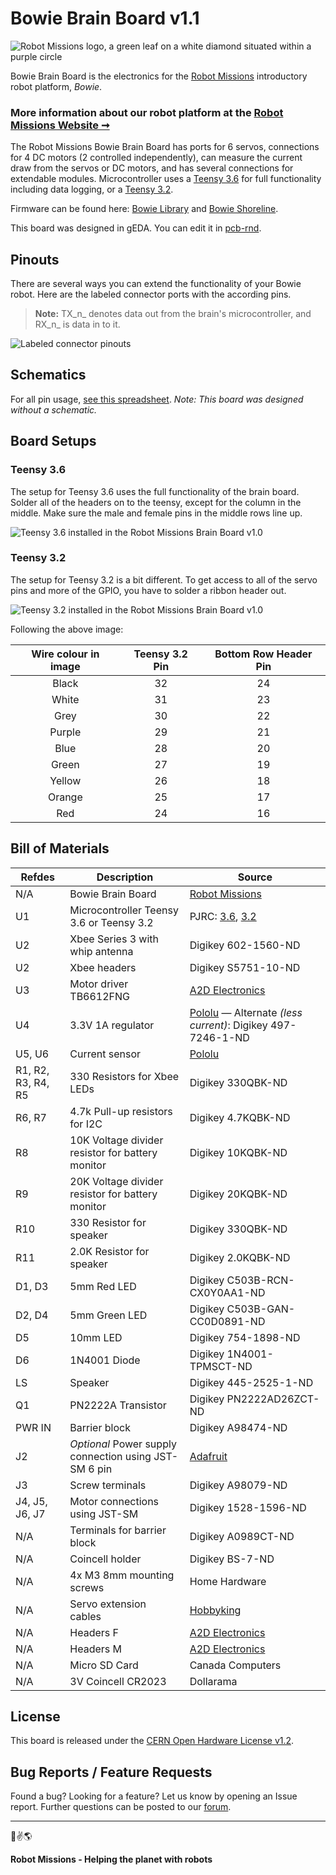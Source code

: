 # Bowie Brain Board v1.1

![Robot Missions logo, a green leaf on a white diamond situated within a purple circle](http://robotmissions.org/images/github/robot_missions_colour_500px.png)

Bowie Brain Board is the electronics for the [Robot Missions](http://robotmissions.org) introductory robot platform, _Bowie_.

### More information about our robot platform at the [Robot Missions Website ➞](http://robotmissions.org)

The Robot Missions Bowie Brain Board has ports for 6 servos, connections for 4 DC motors (2 controlled independently), can measure the current draw from the servos or DC motors, and has several connections for extendable modules. Microcontroller uses a [Teensy 3.6](https://www.pjrc.com/store/teensy36.html) for full functionality including data logging, or a [Teensy 3.2](https://www.pjrc.com/store/teensy32.html). 

Firmware can be found here: [Bowie Library](https://github.com/RobotMissions/BowieLib) and [Bowie Shoreline](https://github.com/RobotMissions/BowieShoreline).

This board was designed in gEDA. You can edit it in [pcb-rnd](http://repo.hu/projects/pcb-rnd/).

## Pinouts

There are several ways you can extend the functionality of your Bowie robot. Here are the labeled connector ports with the according pins.

> **Note:** TX_n_ denotes data out from the brain's microcontroller, and RX_n_ is data in to it.

![Labeled connector pinouts](http://robotmissions.org/images/github/brain_board_pins_small_new.png)

## Schematics

For all pin usage, [see this spreadsheet](https://docs.google.com/spreadsheets/d/1hbOPDjGGXycjbXXOjvf-UFxm08XbPSapu2aIzFMsICY/edit?usp=sharing). _Note: This board was designed without a schematic._

## Board Setups

### Teensy 3.6

The setup for Teensy 3.6 uses the full functionality of the brain board. Solder all of the headers on to the teensy, except for the column in the middle. Make sure the male and female pins in the middle rows line up.

![Teensy 3.6 installed in the Robot Missions Brain Board v1.0](http://robotmissions.org/images/github/robot_missions_brain_teensy36.jpg)

### Teensy 3.2

The setup for Teensy 3.2 is a bit different. To get access to all of the servo pins and more of the GPIO, you have to solder a ribbon header out.

![Teensy 3.2 installed in the Robot Missions Brain Board v1.0](http://robotmissions.org/images/github/robot_missions_brain_teensy32.jpg)

Following the above image:

| Wire colour in image  |  Teensy 3.2 Pin  |  Bottom Row Header Pin
| :-------------------: | :--------------: | :-----------------:
| Black | 32 | 24
| White | 31 | 23
| Grey | 30 | 22
| Purple | 29 | 21
| Blue | 28 | 20
| Green | 27 | 19
| Yellow | 26 | 18
| Orange | 25 | 17
| Red | 24 | 16

## Bill of Materials

| Refdes | Description | Source |
| --- | --- | --- |
| N/A | Bowie Brain Board | [Robot Missions](mailto:hello@robotmissions.org) |
| U1 | Microcontroller Teensy 3.6 or Teensy 3.2 | PJRC: [3.6](https://www.pjrc.com/store/teensy36.html), [3.2](https://www.pjrc.com/store/teensy32.html) |
| U2 | Xbee Series 3 with whip antenna | Digikey 602-1560-ND |
| U2 | Xbee headers | Digikey S5751-10-ND |
| U3 | Motor driver TB6612FNG | [A2D Electronics](https://a2delectronics.ca/shop/modules/tb6612fng-motor-driver/) |
| U4 | 3.3V 1A regulator | [Pololu](https://www.pololu.com/product/2830) — Alternate _(less current)_: Digikey 497-7246-1-ND |
| U5, U6 | Current sensor | [Pololu](https://www.pololu.com/product/2453) |
| R1, R2, R3, R4, R5 | 330 Resistors for Xbee LEDs | Digikey 330QBK-ND |
| R6, R7 | 4.7k Pull-up resistors for I2C | Digikey 4.7KQBK-ND |
| R8 | 10K Voltage divider resistor for battery monitor | Digikey 10KQBK-ND |
| R9 | 20K Voltage divider resistor for battery monitor | Digikey 20KQBK-ND |
| R10 | 330 Resistor for speaker | Digikey 330QBK-ND |
| R11 | 2.0K Resistor for speaker | Digikey 2.0KQBK-ND |
| D1, D3 | 5mm Red LED | Digikey C503B-RCN-CX0Y0AA1-ND |
| D2, D4 | 5mm Green LED | Digikey C503B-GAN-CC0D0891-ND |
| D5 | 10mm LED | Digikey 754-1898-ND |
| D6 | 1N4001 Diode | Digikey 1N4001-TPMSCT-ND |
| LS | Speaker | Digikey 445-2525-1-ND |
| Q1 | PN2222A Transistor | Digikey PN2222AD26ZCT-ND |
| PWR IN | Barrier block | Digikey A98474-ND |
| J2 | _Optional_ Power supply connection using JST-SM 6 pin | [Adafruit](https://www.adafruit.com/product/1665) |
| J3 | Screw terminals | Digikey A98079-ND |
| J4, J5, J6, J7 | Motor connections using JST-SM | Digikey 1528-1596-ND | 
| N/A | Terminals for barrier block | Digikey A0989CT-ND |
| N/A | Coincell holder | Digikey BS-7-ND |
| N/A | 4x M3 8mm mounting screws | Home Hardware |
| N/A | Servo extension cables | [Hobbyking](https://hobbyking.com/en_us/twisted-30cm-servo-lead-extention-jr-22awg-5pcs-set.html) |
| N/A | Headers F | [A2D Electronics](https://a2delectronics.ca/shop/wires-and-connectors/5pcs-40pin-2-54mm-female-headers/) |
| N/A | Headers M | [A2D Electronics](https://a2delectronics.ca/shop/wires-and-connectors/5pcs-40pin-2-54mm-male-headers/) |
| N/A | Micro SD Card | Canada Computers | 
| N/A | 3V Coincell CR2023 | Dollarama |

## License

This board is released under the [CERN Open Hardware License v1.2](https://www.ohwr.org/projects/cernohl/wiki).

## Bug Reports / Feature Requests

Found a bug? Looking for a feature? Let us know by opening an Issue report. Further questions can be posted to our [forum](http://forum.robotmissions.org).

---

🤖✌️🌎

**Robot Missions - Helping the planet with robots**
